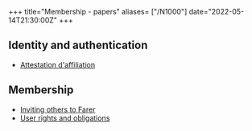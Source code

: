 +++
title="Membership - papers"
aliases= ["/N1000"]
date="2022-05-14T21:30:00Z"
+++

## Identity and authentication
- [Attestation d'affiliation](@/membership/obtain-certificate.md)

## Membership
- [Inviting others to Farer](@/membership/invite-others.md)
- [User rights and obligations](@/membership/user-rights.md)